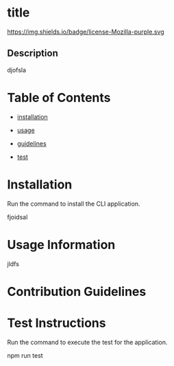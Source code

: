 
# title
https://img.shields.io/badge/license-Mozilla-purple.svg
## Description
djofsla
    
# Table of Contents
    
* [installation](#installation)
    
* [usage](#usage)
    
* [guidelines](#guidelines)
    
* [test](#test)
    
# Installation
    
Run the command to install the CLI application.

fjoidsal
    
# Usage Information
    
jldfs
    
# Contribution Guidelines
    

    
# Test Instructions
    
Run the command to execute the test for the application. 

npm run test